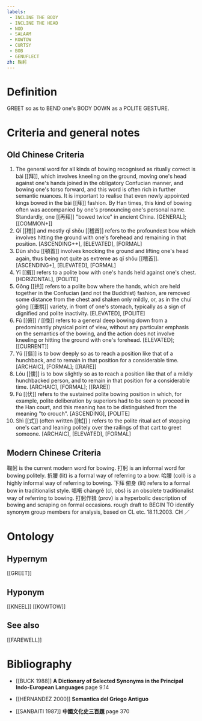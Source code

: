```yaml
---
labels: 
 - INCLINE THE BODY
 - INCLINE THE HEAD
 - NOD
 - SALAAM
 - KOWTOW
 - CURTSY
 - BOB
 - GENUFLECT
zh: 鞠躬
---
```


# Definition
GREET so as to BEND one's BODY DOWN as a POLITE GESTURE.
# Criteria and general notes
## Old Chinese Criteria
1. The general word for all kinds of bowing recognised as ritually correct is bài [[拜]], which involves kneeling on the ground, moving one's head against one's hands joined in the obligatory Confucian manner, and bowing one's torso forward, and this word is often rich in further semantic nuances. It is important to realise that even newly appointed kings bowed in the bài [[拜]] fashion. By Han times, this kind of bowing often was accompanied by one's pronouncing one's personal name. Standardly, one [[再拜]] "bowed twice" in ancient China.
[GENERAL]; [[COMMON+]]
2. Qǐ [[稽]] and mostly qǐ shǒu [[稽首]] refers to the profoundest bow which involves hitting the ground with one's forehead and remaining in that position.
[ASCENDING++], [ELEVATED], [FORMAL]
3. Dùn shǒu [[頓首]] involves knocking the ground and lifting one's head again, thus being not quite as extreme as qǐ shǒu [[稽首]].
[ASCENDING+], [ELEVATED], [FORMAL]
4. Yī [[揖]] refers to a polite bow with one's hands held against one's chest.
[HORIZONTAL], [POLITE]
5. Gǒng [[拱]] refers to a polite bow where the hands, which are held together in the Confucian (and not the Buddhist) fashion, are removed some distance from the chest and shaken only mildly, or, as in the chuí gǒng [[垂拱]] variety, in front of one's stomach, typically as a sign of dignified and polite inactivity.
[ELEVATED], [POLITE]
6. Fǔ [[俯]] / [[俛]] refers to a general deep bowing down from a predominantly physical point of view, without any particular emphasis on the semantics of the bowing, and the action does not involve kneeling or hitting the ground with one's forehead.
[ELEVATED]; [[CURRENT]]
7. Yǔ [[傴]] is to bow deeply so as to reach a position like that of a hunchback, and to remain in that position for a considerable time.
[ARCHAIC], [FORMAL]; [[RARE]]
8. Lóu [[僂]] is to bow slightly so as to reach a position like that of a mildly hunchbacked person, and to remain in that position for a considerable time.
[ARCHAIC], [FORMAL]; [[RARE]]
9. Fú [[伏]] refers to the sustained polite bowing position in which, for example, polite deliberation by superiors had to be seen to proceed in the Han court, and this meaning has to be distinguished from the meaning "to crouch".
[ASCENDING], [POLITE]
10. Shì [[式]] (often written [[軾]] ) refers to the polite ritual act of stopping one's cart and leaning politely over the railings of that cart to greet someone.
[ARCHAIC], [ELEVATED], [FORMAL]
## Modern Chinese Criteria
鞠躬 is the current modern word for bowing.
打躬 is an informal word for bowing politely.
折腰 (lit) is a formal way of referring to a bow.
哈腰 (coll) is a highly informal way of referring to bowing.
下拜
俯身 (lit) refers to a formal bow in traditionalist style.
唱喏 chàngrě (cl, obs) is an obsolete traditionalist way of referring to bowing.
打躬作揖 (prov) is a hyperbolic description of bowing and scraping on formal occasions.
rough draft to BEGIN TO identify synonym group members for analysis, based on CL etc. 18.11.2003. CH ／
# Ontology

## Hypernym
[[GREET]]
## Hyponym
[[KNEEL]]
[[KOWTOW]]
## See also
[[FAREWELL]]
# Bibliography
- [[BUCK 1988]]
**A Dictionary of Selected Synonyms in the Principal Indo-European Languages** page 9.14

- [[HERNANDEZ 2000]]
**Semantica del Griego Antiguo** 

- [[SANBAITI 1987]]
**中國文化史三百題** page 370
